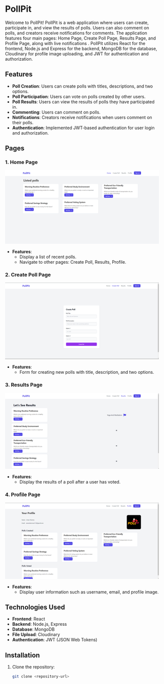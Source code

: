 # PollPit

Welcome to PollPit! PollPit is a web application where users can create, participate in, and view the results of polls. Users can also comment on polls, and creators receive notifications for comments. The application features four main pages: Home Page, Create Poll Page, Results Page, and Profile Page, along with live notifications . PollPit utilizes React for the frontend, Node.js and Express for the backend, MongoDB for the database, Cloudinary for profile image uploading, and JWT for authentication and authorization.

## Features

- **Poll Creation**: Users can create polls with titles, descriptions, and two options.
- **Poll Participation**: Users can vote on polls created by other users.
- **Poll Results**: Users can view the results of polls they have participated in.
- **Commenting**: Users can comment on polls.
- **Notifications**: Creators receive notifications when users comment on their polls.
- **Authentication**: Implemented JWT-based authentication for user login and authorization.

## Pages

### 1. Home Page

![Home Page](/public/home_page.png)

- **Features**:
  - Display a list of recent polls.
  - Navigate to other pages: Create Poll, Results, Profile.

### 2. Create Poll Page

![Create Poll Page](/public/create_poll_page.png)

- **Features**:
  - Form for creating new polls with title, description, and two options.

### 3. Results Page

![Results Page](./public/results_page.png)

- **Features**:
  - Display the results of a poll after a user has voted.

### 4. Profile Page

![Profile Page](/public//profile_page.png)

- **Features**:
  - Display user information such as username, email, and profile image.

## Technologies Used

- **Frontend**: React
- **Backend**: Node.js, Express
- **Database**: MongoDB
- **File Upload**: Cloudinary
- **Authentication**: JWT (JSON Web Tokens)

## Installation

1. Clone the repository:

   ```bash
   git clone <repository-url>

